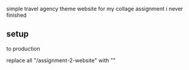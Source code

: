 simple travel agency theme website for my collage assignment i never finished

## setup 
to production

replace all "/assignment-2-website" with ""